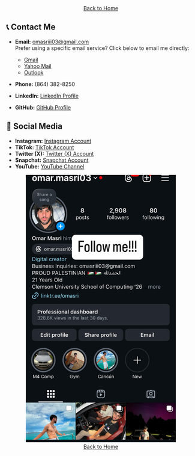 <div align="center">
    <a href="https://coollomar1.github.io/" class="button">Back to Home</a>
</div>

## 📞 **Contact Me**
- **Email:** [omasriii03@gmail.com](mailto:omasriii03@gmail.com)  
  Prefer using a specific email service? Click below to email me directly:
  - [Gmail](https://mail.google.com/mail/?view=cm&fs=1&to=omasriii03@gmail.com)
  - [Yahoo Mail](https://compose.mail.yahoo.com/?to=omasriii03@gmail.com)
  - [Outlook](https://outlook.live.com/owa/?path=/mail/action/compose&to=omasriii03@gmail.com)

- **Phone:** (864) 382-8250  
- **LinkedIn:** [LinkedIn Profile](https://www.linkedin.com/in/omar-masri-32556932b/)  
- **GitHub:** [GitHub Profile](https://github.com/Coollomar1)

## 👻 **Social Media**

- **Instagram:** [Instagram Account](https://www.instagram.com/omar.masri03/)  
- **TikTok:** [TikTok Account](https://www.tiktok.com/@omar.masri03)  
- **Twitter (X):** [Twitter (X) Account](https://x.com/coollomar1?s=21&t=V3PmkyprLE9tzGFiM-aS_Q)  
- **Snapchat:** [Snapchat Account](https://www.snapchat.com/add/coollomar1)  
- **YouTube:** [YouTube Channel](https://www.youtube.com/@OmarMasri1/featured)

<div align="center">
    <img src="social.jpg" alt="Social Media" width="400" />
</div>

<div align="center">
    <a href="https://coollomar1.github.io/" class="button">Back to Home</a>
</div>

